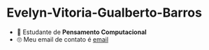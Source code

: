 # Evelyn-Vitoria-Gualberto-Barros
- 🥲 Estudante de **Pensamento Computacional**
- 🙄 Meu email de contato é [email](evelyn.gualberto.barros@escola.pr.gov.br)
